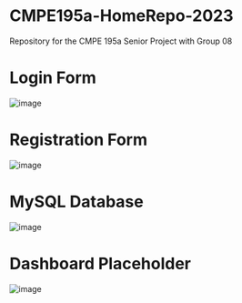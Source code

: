 # CMPE195a-HomeRepo-2023
Repository for the CMPE 195a Senior Project with Group 08


# Login Form
![image](https://github.com/diego-ruben-cruz/CMPE195a-HomeRepo-2023/assets/22685770/c309590b-79eb-427b-af85-11f811efe459)
# Registration Form
![image](https://github.com/diego-ruben-cruz/CMPE195a-HomeRepo-2023/assets/22685770/834beabb-a028-458d-a257-8b240a282a9f)
# MySQL Database
![image](https://github.com/diego-ruben-cruz/CMPE195a-HomeRepo-2023/assets/22685770/b4d78705-556d-4d68-b559-cd56e216432d)
# Dashboard Placeholder
![image](https://github.com/diego-ruben-cruz/CMPE195a-HomeRepo-2023/assets/22685770/2d041817-0dbf-4d2e-b8f4-a95f4aefb5b6)
